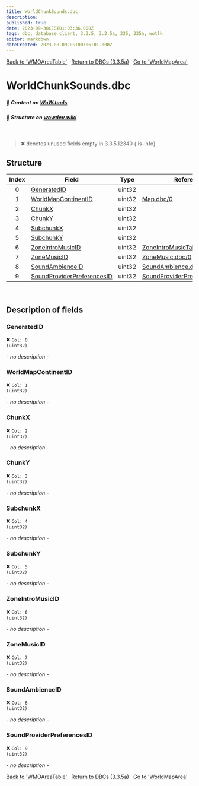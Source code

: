 ```yaml
---
title: WorldChunkSounds.dbc
description:
published: true
date: 2023-09-30CEST01:03:36.000Z
tags: dbc, database client, 3.3.5, 3.3.5a, 335, 335a, wotlk
editor: markdown
dateCreated: 2023-08-09CEST00:06:01.000Z
---
```

<a href="https://trinitycore.info/files/DBC/335/wmoareatable" class="mt-5 v-btn v-btn--depressed v-btn--flat v-btn--outlined theme--light v-size--default darkblue--text text--lighten-3"><span class="v-btn__content"><i aria-hidden="true" class="v-icon notranslate v-icon--left mdi mdi-arrow-left theme--light"></i><span>Back to 'WMOAreaTable'</span></span></a>&nbsp;&nbsp;&nbsp;<a href="https://trinitycore.info/files/DBC/335/DBC" class="mt-5 v-btn v-btn--depressed v-btn--flat v-btn--outlined theme--light v-size--default darkblue--text text--lighten-3"><span class="v-btn__content"><i aria-hidden="true" class="v-icon notranslate v-icon--left mdi mdi-home-outline theme--light"></i><span>Return to DBCs (3.3.5a)</span></span></a>&nbsp;&nbsp;&nbsp;<a href="https://trinitycore.info/files/DBC/335/worldmaparea" class="mt-5 v-btn v-btn--depressed v-btn--flat v-btn--outlined theme--light v-size--default darkblue--text text--lighten-3"><span class="v-btn__content"><span>Go to 'WorldMapArea'</span><i aria-hidden="true" class="v-icon notranslate v-icon--right mdi mdi-arrow-right theme--light"></i></span></a>

# WorldChunkSounds.dbc
##### :open_book: Content on [WoW.tools](https://wow.tools/dbc/?dbc=worldchunksounds&build=3.3.5.12340)
##### :pencil: Structure on [wowdev.wiki](https://wowdev.wiki/DB/WorldChunkSounds)
&nbsp;

> :x: denotes unused fields
> empty in 3.3.5.12340
{.is-info}


## Structure

| Index | Field | Type | Reference |
| :---: | --- | :---: | --- |
| 0 | [GeneratedID](#generatedid) | uint32 |  |
| 1 | [WorldMapContinentID](#worldmapcontinentid) | uint32 | [Map.dbc/0](/files/DBC/335/map#id) |
| 2 | [ChunkX](#chunkx) | uint32 |  |
| 3 | [ChunkY](#chunky) | uint32 |  |
| 4 | [SubchunkX](#subchunkx) | uint32 |  |
| 5 | [SubchunkY](#subchunky) | uint32 |  |
| 6 | [ZoneIntroMusicID](#zoneintromusicid) | uint32 | [ZoneIntroMusicTable.dbc/0](/files/DBC/335/zoneintromusictable#id) |
| 7 | [ZoneMusicID](#zonemusicid) | uint32 | [ZoneMusic.dbc/0](/files/DBC/335/zonemusic#id) |
| 8 | [SoundAmbienceID](#soundambienceid) | uint32 | [SoundAmbience.dbc/0](/files/DBC/335/soundambience#id) |
| 9 | [SoundProviderPreferencesID](#soundproviderpreferencesid) | uint32 | [SoundProviderPreferences.dbc/0](/files/DBC/335/soundproviderpreferences#id) |
&nbsp;
## Description of fields

### GeneratedID
:x: <code>Col: 0 (uint32)</code>

*- no description -*
&nbsp;

### WorldMapContinentID
:x: <code>Col: 1 (uint32)</code>

*- no description -*
&nbsp;

### ChunkX
:x: <code>Col: 2 (uint32)</code>

*- no description -*
&nbsp;

### ChunkY
:x: <code>Col: 3 (uint32)</code>

*- no description -*
&nbsp;

### SubchunkX
:x: <code>Col: 4 (uint32)</code>

*- no description -*
&nbsp;

### SubchunkY
:x: <code>Col: 5 (uint32)</code>

*- no description -*
&nbsp;

### ZoneIntroMusicID
:x: <code>Col: 6 (uint32)</code>

*- no description -*
&nbsp;

### ZoneMusicID
:x: <code>Col: 7 (uint32)</code>

*- no description -*
&nbsp;

### SoundAmbienceID
:x: <code>Col: 8 (uint32)</code>

*- no description -*
&nbsp;

### SoundProviderPreferencesID
:x: <code>Col: 9 (uint32)</code>

*- no description -*
&nbsp;

<a href="https://trinitycore.info/files/DBC/335/wmoareatable" class="mt-5 v-btn v-btn--depressed v-btn--flat v-btn--outlined theme--light v-size--default darkblue--text text--lighten-3"><span class="v-btn__content"><i aria-hidden="true" class="v-icon notranslate v-icon--left mdi mdi-arrow-left theme--light"></i><span>Back to 'WMOAreaTable'</span></span></a>&nbsp;&nbsp;&nbsp;<a href="https://trinitycore.info/files/DBC/335/DBC" class="mt-5 v-btn v-btn--depressed v-btn--flat v-btn--outlined theme--light v-size--default darkblue--text text--lighten-3"><span class="v-btn__content"><i aria-hidden="true" class="v-icon notranslate v-icon--left mdi mdi-home-outline theme--light"></i><span>Return to DBCs (3.3.5a)</span></span></a>&nbsp;&nbsp;&nbsp;<a href="https://trinitycore.info/files/DBC/335/worldmaparea" class="mt-5 v-btn v-btn--depressed v-btn--flat v-btn--outlined theme--light v-size--default darkblue--text text--lighten-3"><span class="v-btn__content"><span>Go to 'WorldMapArea'</span><i aria-hidden="true" class="v-icon notranslate v-icon--right mdi mdi-arrow-right theme--light"></i></span></a>
